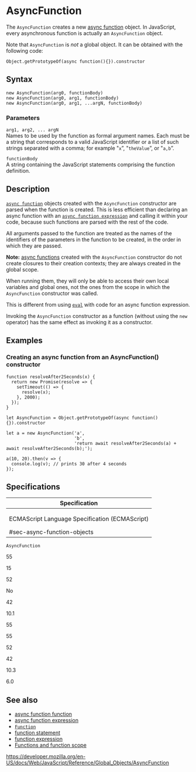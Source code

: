 AsyncFunction
=============

The `AsyncFunction` creates a new [async function](../statements/async_function) object. In JavaScript, every asynchronous function is actually an `AsyncFunction` object.

Note that `AsyncFunction` is *not* a global object. It can be obtained with the following code:

    Object.getPrototypeOf(async function(){}).constructor

Syntax
------

    new AsyncFunction(arg0, functionBody)
    new AsyncFunction(arg0, arg1, functionBody)
    new AsyncFunction(arg0, arg1, ...argN, functionBody)

### Parameters

`arg1, arg2, ... argN`  
Names to be used by the function as formal argument names. Each must be a string that corresponds to a valid JavaScript identifier or a list of such strings separated with a comma; for example "`x`”, "`theValue`”, or "`a,b`”.

`functionBody`  
A string containing the JavaScript statements comprising the function definition.

Description
-----------

[`async function`](../statements/async_function) objects created with the `AsyncFunction` constructor are parsed when the function is created. This is less efficient than declaring an async function with an [`async function expression`](../statements/async_function) and calling it within your code, because such functions are parsed with the rest of the code.

All arguments passed to the function are treated as the names of the identifiers of the parameters in the function to be created, in the order in which they are passed.

**Note:** [async functions](../statements/async_function) created with the `AsyncFunction` constructor do not create closures to their creation contexts; they are always created in the global scope.

When running them, they will only be able to access their own local variables and global ones, not the ones from the scope in which the `AsyncFunction` constructor was called.

This is different from using [`eval`](eval) with code for an async function expression.

Invoking the `AsyncFunction` constructor as a function (without using the `new` operator) has the same effect as invoking it as a constructor.

Examples
--------

### Creating an async function from an AsyncFunction() constructor

    function resolveAfter2Seconds(x) {
      return new Promise(resolve => {
        setTimeout(() => {
          resolve(x);
        }, 2000);
      });
    }

    let AsyncFunction = Object.getPrototypeOf(async function(){}).constructor

    let a = new AsyncFunction('a',
                              'b',
                              'return await resolveAfter2Seconds(a) + await resolveAfter2Seconds(b);');

    a(10, 20).then(v => {
      console.log(v); // prints 30 after 4 seconds
    });

Specifications
--------------

<table><colgroup><col style="width: 100%" /></colgroup><thead><tr class="header"><th>Specification</th></tr></thead><tbody><tr class="odd"><td><p>ECMAScript Language Specification (ECMAScript)<br />
</p><span class="small">#sec-async-function-objects</span></td></tr></tbody></table>

`AsyncFunction`

55

15

52

No

42

10.1

55

55

52

42

10.3

6.0

See also
--------

-   [async function function](../statements/async_function)
-   [async function expression](../operators/async_function)
-   [`Function`](function)
-   [function statement](../statements/function)
-   [function expression](../operators/function)
-   [Functions and function scope](../functions)

<a href="https://developer.mozilla.org/en-US/docs/Web/JavaScript/Reference/Global_Objects/AsyncFunction" class="_attribution-link">https://developer.mozilla.org/en-US/docs/Web/JavaScript/Reference/Global_Objects/AsyncFunction</a>
